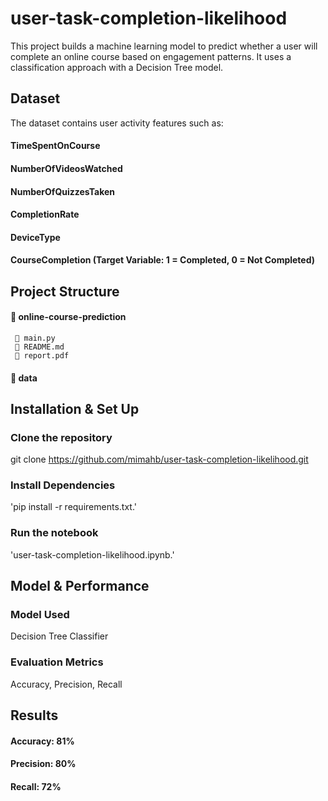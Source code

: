 # user-task-completion-likelihood
This project builds a machine learning model to predict whether a user will complete an online course based on engagement patterns. It uses a classification approach with a Decision Tree model.

## Dataset
The dataset contains user activity features such as:
#### TimeSpentOnCourse
#### NumberOfVideosWatched
#### NumberOfQuizzesTaken
#### CompletionRate
#### DeviceType
#### CourseCompletion (Target Variable: 1 = Completed, 0 = Not Completed)

## Project Structure
#### 📂 online-course-prediction
     📄 main.py             
     📄 README.md           
     📄 report.pdf          
#### 📂 data              

## Installation & Set Up 
### Clone the repository
git clone https://github.com/mimahb/user-task-completion-likelihood.git
### Install Dependencies 
'pip install -r requirements.txt.'
### Run the notebook
'user-task-completion-likelihood.ipynb.'

## Model & Performance 
### Model Used
Decision Tree Classifier
### Evaluation Metrics 
Accuracy, Precision, Recall

## Results 
#### Accuracy: 81%
#### Precision: 80%
#### Recall: 72%

